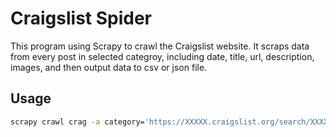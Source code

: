 # Craigslist Spider
This program using Scrapy to crawl the Craigslist website. It scraps data from every post in selected categroy, including date, title, url, description, images, and then output data to csv or json file.

## Usage
```bash
scrapy crawl crag -a category='https://XXXXX.craigslist.org/search/XXXXX' -o result.json
```
